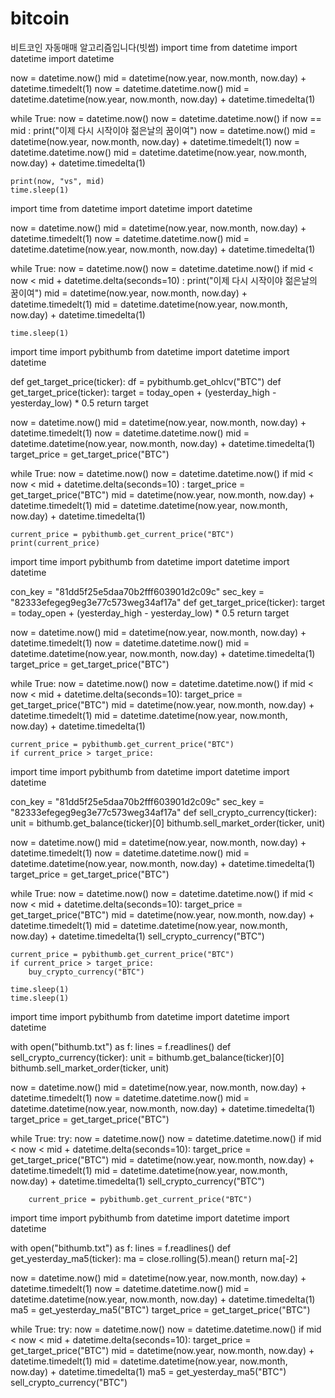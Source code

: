 # bitcoin
비트코인 자동매매 알고리즘입니다(빗썸)
import time
from datetime import datetime
import datetime

now = datetime.now()
mid = datetime(now.year, now.month, now.day) + datetime.timedelt(1)
now = datetime.datetime.now()
mid = datetime.datetime(now.year, now.month, now.day) + datetime.timedelta(1)

while True:
    now = datetime.now()
    now = datetime.datetime.now()
    if now == mid : 
        print("이제 다시 시작이야 젊은날의 꿈이여")
        now = datetime.now()
        mid = datetime(now.year, now.month, now.day) + datetime.timedelt(1)
        now = datetime.datetime.now()
        mid = datetime.datetime(now.year, now.month, now.day) + datetime.timedelta(1)

    print(now, "vs", mid)
    time.sleep(1)
import time
from datetime import datetime
import datetime

now = datetime.now()
mid = datetime(now.year, now.month, now.day) + datetime.timedelt(1)
now = datetime.datetime.now()
mid = datetime.datetime(now.year, now.month, now.day) + datetime.timedelta(1)

while True:
    now = datetime.now()
    now = datetime.datetime.now()
    if mid < now < mid + datetime.delta(seconds=10) : 
        print("이제 다시 시작이야 젊은날의 꿈이여")
        mid = datetime(now.year, now.month, now.day) + datetime.timedelt(1)
        mid = datetime.datetime(now.year, now.month, now.day) + datetime.timedelta(1)

    time.sleep(1) 
import time
import pybithumb
from datetime import datetime
import datetime

def get_target_price(ticker):
    df = pybithumb.get_ohlcv("BTC")
def get_target_price(ticker):
    target = today_open + (yesterday_high - yesterday_low) * 0.5
    return target

now = datetime.now()
mid = datetime(now.year, now.month, now.day) + datetime.timedelt(1)
now = datetime.datetime.now()
mid = datetime.datetime(now.year, now.month, now.day) + datetime.timedelta(1)
target_price = get_target_price("BTC")

while True:
    now = datetime.now()
    now = datetime.datetime.now()
    if mid < now < mid + datetime.delta(seconds=10) : 
        target_price = get_target_price("BTC")
        mid = datetime(now.year, now.month, now.day) + datetime.timedelt(1)
        mid = datetime.datetime(now.year, now.month, now.day) + datetime.timedelta(1)

    current_price = pybithumb.get_current_price("BTC")
    print(current_price)
import time
import pybithumb
from datetime import datetime
import datetime

con_key = "81dd5f25e5daa70b2fff603901d2c09c"
sec_key = "82333efegeg9eg3e77c573weg34af17a"
def get_target_price(ticker):
    target = today_open + (yesterday_high - yesterday_low) * 0.5
    return target

now = datetime.now()
mid = datetime(now.year, now.month, now.day) + datetime.timedelt(1)
now = datetime.datetime.now()
mid = datetime.datetime(now.year, now.month, now.day) + datetime.timedelta(1)
target_price = get_target_price("BTC")

while True:
    now = datetime.now()
    now = datetime.datetime.now()
    if mid < now < mid + datetime.delta(seconds=10): 
        target_price = get_target_price("BTC")
        mid = datetime(now.year, now.month, now.day) + datetime.timedelt(1)
        mid = datetime.datetime(now.year, now.month, now.day) + datetime.timedelta(1)

    current_price = pybithumb.get_current_price("BTC")
    if current_price > target_price:
import time
import pybithumb
from datetime import datetime
import datetime

con_key = "81dd5f25e5daa70b2fff603901d2c09c"
sec_key = "82333efegeg9eg3e77c573weg34af17a"
def sell_crypto_currency(ticker):
    unit = bithumb.get_balance(ticker)[0]
    bithumb.sell_market_order(ticker, unit)

now = datetime.now()
mid = datetime(now.year, now.month, now.day) + datetime.timedelt(1)
now = datetime.datetime.now()
mid = datetime.datetime(now.year, now.month, now.day) + datetime.timedelta(1)
target_price = get_target_price("BTC")

while True:
    now = datetime.now()
    now = datetime.datetime.now()
    if mid < now < mid + datetime.delta(seconds=10): 
        target_price = get_target_price("BTC")
        mid = datetime(now.year, now.month, now.day) + datetime.timedelt(1)
        mid = datetime.datetime(now.year, now.month, now.day) + datetime.timedelta(1)
        sell_crypto_currency("BTC")

    current_price = pybithumb.get_current_price("BTC")
    if current_price > target_price:
        buy_crypto_currency("BTC")

    time.sleep(1) 
    time.sleep(1)
import time
import pybithumb
from datetime import datetime
import datetime

with open("bithumb.txt") as f:
    lines = f.readlines()
def sell_crypto_currency(ticker):
    unit = bithumb.get_balance(ticker)[0]
    bithumb.sell_market_order(ticker, unit)

now = datetime.now()
mid = datetime(now.year, now.month, now.day) + datetime.timedelt(1)
now = datetime.datetime.now()
mid = datetime.datetime(now.year, now.month, now.day) + datetime.timedelta(1)
target_price = get_target_price("BTC")

while True:
    try:
        now = datetime.now()
        now = datetime.datetime.now()
        if mid < now < mid + datetime.delta(seconds=10): 
            target_price = get_target_price("BTC")
            mid = datetime(now.year, now.month, now.day) + datetime.timedelt(1)
            mid = datetime.datetime(now.year, now.month, now.day) + datetime.timedelta(1)
            sell_crypto_currency("BTC")

        current_price = pybithumb.get_current_price("BTC")
import time
import pybithumb
from datetime import datetime
import datetime

with open("bithumb.txt") as f:
    lines = f.readlines()
def get_yesterday_ma5(ticker):
    ma = close.rolling(5).mean()
    return ma[-2]

now = datetime.now()
mid = datetime(now.year, now.month, now.day) + datetime.timedelt(1)
now = datetime.datetime.now()
mid = datetime.datetime(now.year, now.month, now.day) + datetime.timedelta(1)
ma5 = get_yesterday_ma5("BTC")
target_price = get_target_price("BTC")

while True:
    try:
        now = datetime.now()
        now = datetime.datetime.now()
        if mid < now < mid + datetime.delta(seconds=10): 
            target_price = get_target_price("BTC")
            mid = datetime(now.year, now.month, now.day) + datetime.timedelt(1)
            mid = datetime.datetime(now.year, now.month, now.day) + datetime.timedelta(1)
            ma5 = get_yesterday_ma5("BTC")
            sell_crypto_currency("BTC")
